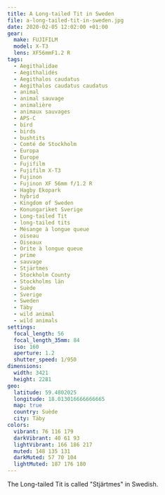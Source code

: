 ```yaml
---
title: A Long-tailed Tit in Sweden
file: a-long-tailed-tit-in-sweden.jpg
date: 2020-02-05 12:02:00 +01:00
gear:
  make: FUJIFILM
  model: X-T3
  lens: XF56mmF1.2 R
tags:
  - Aegithalidae
  - Aegithalidés
  - Aegithalos caudatus
  - Aegithalos caudatus caudatus
  - animal
  - animal sauvage
  - animalière
  - animaux sauvages
  - APS-C
  - bird
  - birds
  - bushtits
  - Comté de Stockholm
  - Europa
  - Europe
  - Fujifilm
  - Fujifilm X-T3
  - Fujinon
  - Fujinon XF 56mm f/1.2 R
  - Hagby Ekopark
  - hybrid
  - Kingdom of Sweden
  - Konungariket Sverige
  - Long-tailed Tit
  - long-tailed tits
  - Mésange à longue queue
  - oiseau
  - Oiseaux
  - Orite à longue queue
  - prime
  - sauvage
  - Stjärtmes
  - Stockholm County
  - Stockholms län
  - Suède
  - Sverige
  - Sweden
  - Täby
  - wild animal
  - wild animals
settings:
  focal_length: 56
  focal_length_35mm: 84
  iso: 160
  aperture: 1.2
  shutter_speed: 1/950
dimensions:
  width: 3421
  height: 2281
geo:
  latitude: 59.4802025
  longitude: 18.013016666666665
  map: true
  country: Suède
  city: Täby
colors:
  vibrant: 76 116 179
  darkVibrant: 40 61 93
  lightVibrant: 166 186 217
  muted: 148 135 131
  darkMuted: 57 70 104
  lightMuted: 187 176 180
---
```


The Long-tailed Tit is called "Stjärtmes" in Swedish.
